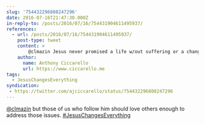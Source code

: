 ```yaml
---
slug: '754432296808247296'
date: 2016-07-16T21:47:30.000Z
in-reply-to: /posts/2016/07/16/754431904611495937/
references:
  - url: /posts/2016/07/16/754431904611495937/
    post-type: tweet
    content: >
        @clmazin Jesus never promised a life w/out suffering or a change in circumstances. But he does change your life, perspective, and response.
    author:
      name: Anthony Ciccarello
      url: https://www.ciccarello.me
tags:
  - JesusChangesEverything
syndication:
 - https://twitter.com/ajciccarello/status/754432296808247296
---
```


[@clmazin](https://twitter.com/clmazin) but those of us who follow him should love others enough to address those issues. [#JesusChangesEverything](/posts/tags/JesusChangesEverything)
